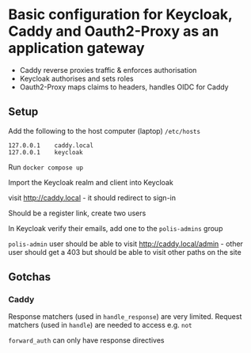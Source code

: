 # Basic configuration for Keycloak, Caddy and Oauth2-Proxy as an application gateway

- Caddy reverse proxies traffic & enforces authorisation
- Keycloak authorises and sets roles
- Oauth2-Proxy maps claims to headers, handles OIDC for Caddy

## Setup

Add the following to the host computer (laptop) `/etc/hosts`

```
127.0.0.1    caddy.local
127.0.0.1    keycloak
```

Run `docker compose up`

Import the Keycloak realm and client into Keycloak

visit http://caddy.local - it should redirect to sign-in

Should be a register link, create two users

In Keycloak verify their emails, add one to the `polis-admins` group

`polis-admin` user should be able to visit http://caddy.local/admin - other user should get a 403 but should be able to visit other paths on the site

## Gotchas

### Caddy

Response matchers (used in `handle_response`) are very limited. Request matchers (used in `handle`) are needed to access e.g. `not`

`forward_auth` can only have response directives
